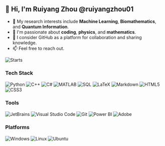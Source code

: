 ## 👋 Hi, I'm Ruiyang Zhou @ruiyangzhou01

- 🔭 My research interests include **Machine Learning**, **Biomathematics**, and **Quantum Information**.
- 👀 I'm passionate about **coding**, **physics**, and **mathematics**.
- 🌱 I consider GitHub as a platform for collaboration and sharing knowledge.
- 📫 Feel free to reach out.

<p>
  <img alt="Starts" align="center" src="https://github-readme-stats-one-bice.vercel.app/api?username=ruiyangzhou01&show_icons=true&include_all_commits=true&count_private=true&role=OWNER,ORGANIZATION_MEMBER" />
</p>

### Tech Stack

<p>
  <img alt="Python" align="center" src="https://img.shields.io/badge/-Python-3572A5?style=flat&logo=python&logoColor=white" />
  <img alt="C++" align="center" src="https://img.shields.io/badge/-C++-9f62a5?style=flat&logo=cplusplus&logoColor=white" />
  <img alt="C#" align="center" src="https://img.shields.io/badge/-C%23-239120?style=flat&logo=csharp&logoColor=white" />
  <img alt="MATLAB" align="center" src="https://img.shields.io/badge/-MATLAB-00ADD8?style=flat&logo=matrix&logoColor=white" />
  <img alt="SQL" align="center" src="https://img.shields.io/badge/-PL/SQL-ff8f48?style=flat&logo=oracle&logoColor=white" />
  <img alt="LaTeX" align="center" src="https://img.shields.io/badge/-LaTeX-3D6117?style=flat&logo=latex&logoColor=white" />
  <img alt="Markdown" align="center" src="https://img.shields.io/badge/-Markdown-4fc08d?style=flat&logo=markdown&logoColor=white" />
  <img alt="HTML5" align="center" src="https://img.shields.io/badge/-HTML5-e2470f?style=flat&logo=html5&logoColor=white" />
  <img alt="CSS3" align="center" src="https://img.shields.io/badge/-CSS3-1b73ba?style=flat&logo=css3&logoColor=white" />
</p>

### Tools

<p>
  <img alt="JetBrains" align="center" src="https://img.shields.io/badge/-JetBrains-000000?style=flat&logo=JetBrains&logoColor=white" />
  <img alt="Visual Studio Code" align="center" src="https://img.shields.io/badge/-Visual Studio Code-007ACC?style=flat&logo=Visual%20Studio%20Code&logoColor=white" />
  <img alt="Git" align="center" src="https://img.shields.io/badge/-Git-ff9622?style=flat&logo=Git&logoColor=white" />
  <img alt="Power BI" align="center" src="https://img.shields.io/badge/-Power_BI-DC9D0F?style=flat&logo=powerbi&logoColor=white" />
  <img alt="Adobe" align="center" src="https://img.shields.io/badge/-Adobe-ff4200?style=flat&logo=adobe&logoColor=white" />
</p>

### Platforms

<p>
  <img alt="Windows" align="center" src="https://img.shields.io/badge/-Windows-31BBFF?style=flat&logo=Microsoft&logoColor=white" />
  <img alt="Linux" align="center" src="https://img.shields.io/badge/-Linux-00ADD8?style=flat&logo=linux&logoColor=white" />
  <img alt="Ubuntu" align="center" src="https://img.shields.io/badge/-Ubuntu-E95420?style=flat&logo=Ubuntu&logoColor=white" />
</p>
